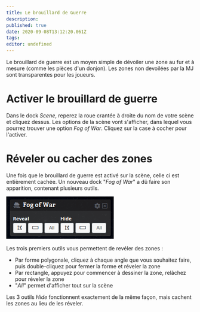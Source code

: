 ```yaml
---
title: Le brouillard de Guerre
description: 
published: true
date: 2020-09-08T13:12:20.061Z
tags: 
editor: undefined
---
```


Le brouillard de guerre est un moyen simple de dévoiler une zone au fur et à mesure (comme les pièces d'un donjon). Les zones non devoilées par la MJ sont transparentes pour les joueurs.

# Activer le brouillard de guerre
Dans le dock *Scene*, reperez la roue crantée à droite du nom de votre scène et cliquez dessus. Les options de la scène vont s'afficher, dans lequel vous pourrez trouver une option *Fog of War*. Cliquez sur la case à cocher pour l'activer.

# Réveler ou cacher des zones
Une fois que le brouillard de guerre est activé sur la scène, celle ci est entièrement cachée. Un nouveau dock "*Fog of War*" a dû faire son apparition, contenant plusieurs outils.

![fog-of-war-tools.png](/medias/fog-of-war-tools.png)

Les trois premiers outils vous permettent de revéler des zones : 

- Par forme polygonale, cliquez à chaque angle que vous souhaitez faire, puis double-cliquez pour fermer la forme et réveler la zone
- Par rectangle, appuyez pour commencer à dessiner la zone, relâchez pour réveler la zone
- "*All*" permet d'afficher tout sur la scène

Les 3 outils *Hide* fonctionnent exactement de la même façon, mais cachent les zones au lieu de les réveler.